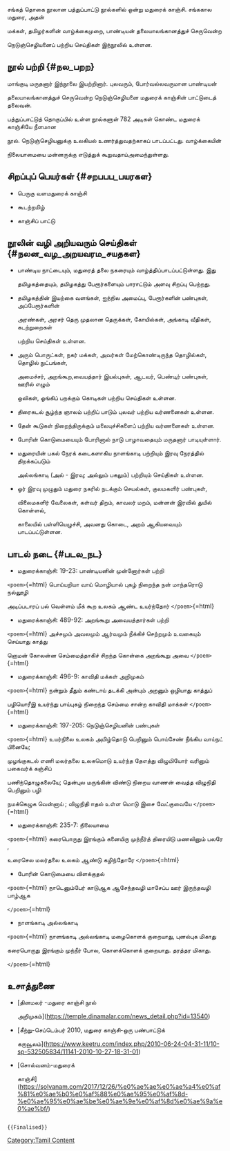 சங்கத் தொகை நூலான பத்துப்பாட்டு நூல்களில் ஒன்று மதுரைக் காஞ்சி. சங்ககால மதுரை, அதன்
மக்கள், தமிழர்களின் வாழ்க்கைமுறை, பாண்டியன் தலையாலங்கானத்துச் செருவென்ற
நெடுஞ்செழியனைப் பற்றிய செய்திகள் இந்நூலில் உள்ளன.

## நூல் பற்றி {#நல_பறற}

மாங்குடி மருதனார் இந்நூலை இயற்றினார். புலவரும், போர்வல்லவருமான பாண்டியன்
தலையாலங்கானத்துச் செருவென்ற நெடுஞ்செழியனை மதுரைக் காஞ்சின் பாட்டுடைத் தலைவன்.
பத்துப்பாட்டுத் தொகுப்பில் உள்ள நூல்களுள் 782 அடிகள் கொண்ட மதுரைக் காஞ்சியே நீளமான
நூல். நெடுஞ்செழியனுக்கு உலகியல் உணர்த்துவதற்காகப் பாடப்பட்டது. வாழ்க்கையின்
நிலையாமையை மன்னருக்கு எடுத்துக் கூறுவதாய்அமைந்துள்ளது.

## சிறப்புப் பெயர்கள் {#சறபபப_பயரகள}

-   பெருகு வளமதுரைக் காஞ்சி
-   கூடற்றமிழ்
-   காஞ்சிப் பாட்டு

## நூலின் வழி அறியவரும் செய்திகள் {#நலன_வழ_அறயவரம_சயதகள}

-   பாண்டிய நாட்டையும், மதுரைத் தலை நகரையும் வாழ்த்திப்பாடப்பட்டுள்ளது. இது
    தமிழகத்தையும், தமிழகத்து பேரூர்களையும் பாராட்டும் அளவு சிறப்பு பெற்றது.
-   தமிழகத்தின் இயற்கை வளங்கள், ஐந்நில அமைப்பு, பேரூர்களின் பண்புகள், அப்பேரூர்களின்
    அரண்கள், அரசர் தெரு முதலான தெருக்கள், கோயில்கள், அங்காடி வீதிகள், கடற்றுறைகள்
    பற்றிய செய்திகள் உள்ளன.
-   அரும் பொருட்கள், நகர் மக்கள், அவர்கள் மேற்கொண்டிருந்த தொழில்கள், தொழில் நுட்பங்கள்,
    அமைச்சர், அறங்கூற,வையத்தார் இயல்புகள், ஆடவர், பெண்டிர் பண்புகள், ஊரில் எழும்
    ஒலிகள், ஓங்கிப் பறக்கும் கொடிகள் பற்றிய செய்திகள் உள்ளன.
-   தி‌ரைகடல் சூழ்ந்த ஞாலம் பற்றிப் பாடும் புலவர் பற்றிய வர்ணனைகள் உள்ளன.
-   தேன் கூடுகள் நிறைந்திருக்கும் மலையுச்சிகளைப் பற்றிய வர்ணனைகள் உள்ளன.
-   போரின் கொடுமையையும் போரினால் நாடு பாழாவதையும் மருதனார் பாடியுள்ளார்.
-   மதுரையின் பகல் நேரக் கடைகளாகிய நாளங்காடி பற்றியும் இரவு நேரத்தில் திறக்கப்படும்
    அல்லங்காடி (அல் - இரவு; அல்லும் பகலும்) பற்றியும் செய்திகள் உள்ளன.
-   ஓர் இரவு முழுதும் மதுரை நகரில் நடக்கும் செயல்கள், குலமகளிர் பண்புகள்,
    விலைமகளிர் வேலைகள், கள்வர் திறம், காவலர் மறம், மன்னன் இரவில் துயில் கொள்ளல்,
    காலையில் பள்ளியெழுச்சி, அவனது கொடை, அறம் ஆகியவையும் பாடப்பட்டுள்ளன.

## பாடல் நடை {#படல_நட}

-   மதுரைக்காஞ்சி: 19-23: பாண்டியனின் முன்னோர்கள் பற்றி

`<poem>`{=html} பொய்யறியா வாய் மொழியால் புகழ் நிறைந்த நன் மாந்தரொடு நல்லூழி
அடிப்படாரப் பல் வெள்ளம் மீக் கூற உலகம் ஆண்ட உயர்ந்தோர் `</poem>`{=html}

-   மதுரைக்காஞ்சி: 489-92: அறங்கூறு அவையத்தார்கள் பற்றி

`<poem>`{=html} அச்சமும் அவலமும் ஆர்வமும் நீக்கிச் செற்றமும் உவகையும் செய்யாது காத்து
ஞெமன் கோலன்ன செம்மைத்தாகிச் சிறந்த கொள்கை அறங்கூறு அவை `</poem>`{=html}

-   மதுரைக்காஞ்சி: 496-9: காவிதி மக்கள் அறிமுகம்

`<poem>`{=html} நன்றும் தீதும் கண்டாய் தடக்கி அன்பும் அறனும் ஒழியாது காத்துப்
பழியொரீஇ உயர்ந்து பாய்புகழ் நிறைந்த செம்மை சான்ற காவிதி மாக்கள் `</poem>`{=html}

-   மதுரைக்காஞ்சி: 197-205: நெடுஞ்செழியனின் பண்புகள்

`<poem>`{=html} உயர்நிலை உலகம் அமிழ்தொடு பெறினும் பொய்சேண் நீங்கிய வாய்நட் பினையே;
முழங்குகடல் எணி மலர்தலை உலகமொடு உயர்ந்த தேஎத்து விழுமியோர் வரினும் பகைவர்க் கஞ்சிப்
பணிந்தொழுகலையே; தென்புல மருங்கின் விண்டு நிறைய வாணன் வைத்த விழுநிதி பெறினும் பழி
நமக்கெழுக வென்னாய் ; விழுநிதி ஈதல் உள்ள மொடு இசை வேட்குவையே `</poem>`{=html}

-   மதுரைக்காஞ்சி: 235-7: நிலையாமை

`<poem>`{=html} கரைபொருது இரங்கும் கனையிரு முந்நீர்த் திரையிடு மணலினும் பலரே ,
உரைசெல மலர்தலை உலகம் ஆண்டு கழிந்தோரே `</poem>`{=html}

-   போரின் கொடுமையை விளக்குதல்

`<poem>`{=html} நாடெனும்பேர் காடுஆக ஆசேந்தவழி மாசேப்ப ஊர் இருந்தவழி பாழ்ஆக
`</poem>`{=html}

-   நாளங்காடி அல்லங்காடி

`<poem>`{=html} நாளங்காடி அல்லங்காடி மழைகொளக் குறையாது, புனல்புக மிகாது
கரைபொருது இரங்கும் முந்நீர் போல, கொளக்கொளக் குறையாது. தரத்தர மிகாது.
`</poem>`{=html}

## உசாத்துணை

-   [தினமலர் -மதுரை காஞ்சி நூல்
    அறிமுகம்](https://temple.dinamalar.com/news_detail.php?id=13540)
-   [கீற்று-செப்டெம்பர் 2010, மதுரை காஞ்சி-ஒரு பண்பாட்டுக்
    கருவூலம்](https://www.keetru.com/index.php/2010-06-24-04-31-11/10-sp-532505834/11141-2010-10-27-18-31-01)
-   [சொல்வனம்-மதுரைக்
    காஞ்சி](https://solvanam.com/2017/12/26/%e0%ae%ae%e0%ae%a4%e0%af%81%e0%ae%b0%e0%af%88%e0%ae%95%e0%af%8d-%e0%ae%95%e0%ae%be%e0%ae%9e%e0%af%8d%e0%ae%9a%e0%ae%bf/)

```{=mediawiki}
{{Finalised}}
```
[Category:Tamil Content](Category:Tamil_Content "wikilink")
